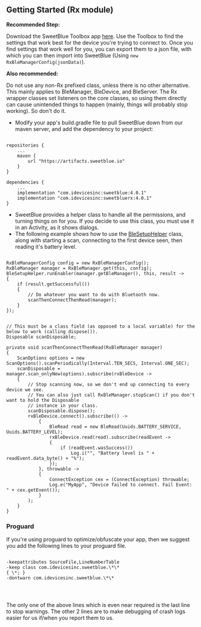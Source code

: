 ## Getting Started (Rx module) ##

**Recommended Step:**

Download the SweetBlue Toolbox app [here](https://play.google.com/store/apps/details?id=com.idevicesinc.sweetblue.toolbox.v3). Use the Toolbox to find the settings that work best for the device you're trying to connect to. Once you find settings that work well for you, you can export them to a json file, with which you can then import into SweetBlue (Using `new RxBleManagerConfig(jsonData)`).

**Also recommended:**

Do not use any non-Rx prefixed class, unless there is no other alternative. This mainly applies to BleManager, BleDevice, and BleServer. The Rx wrapper classes set listeners on the core classes, so using them directly can cause unintended things to happen (mainly, things will probably stop working). So don't do it.

* Modify your app's build.gradle file to pull SweetBlue down from our maven server, and add the dependency to your project:


<pre><code>
repositories {
    ...
    maven {
        url "https://artifacts.sweetblue.io"
    }
}
 
dependencies {
    ...
    implementation "com.idevicesinc:sweetblue:4.0.1"
    implementation "com.idevicesinc:sweetbluerx:4.0.1"
}
</pre></code>


* SweetBlue provides a helper class to handle all the permissions, and turning things on for you. If you decide to use this class, you must use it in an Activity, as it shows dialogs.
* The following example shows how to use the [BleSetupHelper](https://api.sweetblue.io/com/idevicesinc/sweetblue/utils/BleSetupHelper.html) class, along with starting a scan, connecting to the first device seen, then reading it's battery level.

<pre><code>
RxBleManagerConfig config = new RxBleManagerConfig();
RxBleManager manager = RxBleManager.get(this, config);
BleSetupHelper.runEnabler(manager.getBleManager(), this, result ->
{
    if (result.getSuccessful())
    {
        // Do whatever you want to do with Bluetooth now.
        scanThenConnectThenRead(manager);
    }
});
</pre></code>
<pre><code>
// This must be a class field (as opposed to a local variable) for the below to work (calling dispose()).
Disposable scanDisposable;
 
private void scanThenConnectThenRead(RxBleManager manager)
{
    ScanOptions options = new ScanOptions().scanPeriodically(Interval.TEN_SECS, Interval.ONE_SEC);
    scanDisposable = manager.scan_onlyNew(options).subscribe(rxBleDevice ->
    {
        // Stop scanning now, so we don't end up connecting to every device we see.
        // You can also just call RxBleManager.stopScan() if you don't want to hold the Disposable
        // instance in your class.
        scanDisposable.dispose();
        rxBleDevice.connect().subscribe(() ->
            {
                BleRead read = new BleRead(Uuids.BATTERY_SERVICE, Uuids.BATTERY_LEVEL);
                rxBleDevice.read(read).subscribe(readEvent ->
                {
                    if (readEvent.wasSuccess())
                        Log.i("", "Battery level is " + readEvent.data_byte() + "%");
                });
            }, throwable ->
            {
                ConnectException cex = (ConnectException) throwable;
                Log.e("MyApp", "Device failed to connect. Fail Event: " + cex.getEvent());
            }
        );
    }
}
</pre></code>

### Proguard ###

If you're using proguard to optimize/obfuscate your app, then we suggest you add the following lines to your proguard file.

<pre>
<code>
-keepattributes SourceFile,LineNumberTable
-keep class com.idevicesinc.sweetblue.\*\*                                    { \*; }
-dontwarn com.idevicesinc.sweetblue.\*\*
</pre>
</code>

The only one of the above lines which is even near required is the last line to stop warnings. The other 2 lines are to make
debugging of crash logs easier for us if/when you report them to us.